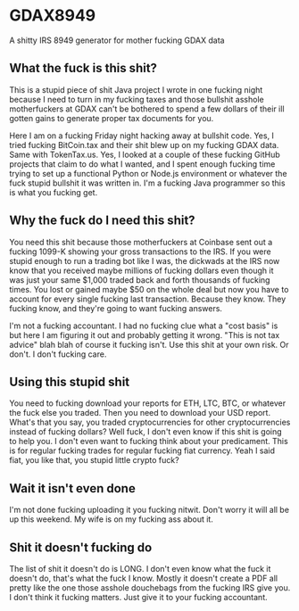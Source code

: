 # GDAX8949
A shitty IRS 8949 generator for mother fucking GDAX data

## What the fuck is this shit?
This is a stupid piece of shit Java project I wrote in one fucking night because I need to turn in my fucking taxes
and those bullshit asshole motherfuckers at GDAX can't be bothered to spend a few dollars of their ill gotten gains 
to generate proper tax documents for you.

Here I am on a fucking Friday night hacking away at bullshit code. Yes, I tried fucking BitCoin.tax and their shit blew up 
on my fucking GDAX data. Same with TokenTax.us. Yes, I looked at a couple of these fucking GitHub projects that claim to do
what I wanted, and I spent enough fucking time trying to set up a functional Python or Node.js environment or whatever the fuck
stupid bullshit it was written in. I'm a fucking Java programmer so this is what you fucking get.

## Why the fuck do I need this shit?

You need this shit because those motherfuckers at Coinbase sent out a fucking 1099-K showing your gross transactions to the IRS.
If you were stupid enough to run a trading bot like I was, the dickwads at the IRS now know that you received maybe millions of fucking dollars
even though it was just your same $1,000 traded back and forth thousands of fucking times. You lost or gained maybe $50 on the whole 
deal but now you have to account for every single fucking last transaction. Because they know. They fucking know, and they're going
to want fucking answers.

I'm not a fucking accountant. I had no fucking clue what a "cost basis" is but here I am figuring it out and probably getting it wrong.
"This is not tax advice" blah blah of course it fucking isn't. Use this shit at your own risk. Or don't. I don't fucking care.

## Using this stupid shit
You need to fucking download your reports for ETH, LTC, BTC, or whatever the fuck else you traded. Then you need to download your USD report.
What's that you say, you traded cryptocurrencies for other cryptocurrencies instead of fucking dollars? Well fuck, I don't even know if this shit is going to help you. I don't even want
to fucking think about your predicament. This is for regular fucking trades for regular fucking fiat currency. Yeah I said fiat, you like that,
you stupid little crypto fuck?

## Wait it isn't even done
I'm not done fucking uploading it you fucking nitwit. Don't worry it will all be up this weekend. My wife is on my fucking ass about it.

## Shit it doesn't fucking do
The list of shit it doesn't do is LONG. I don't even know what the fuck it doesn't do, that's what the fuck I know. Mostly it doesn't create
a PDF all pretty like the one those asshole douchebags from the fucking IRS give you. I don't think it fucking matters. Just give it to your 
fucking accountant.


